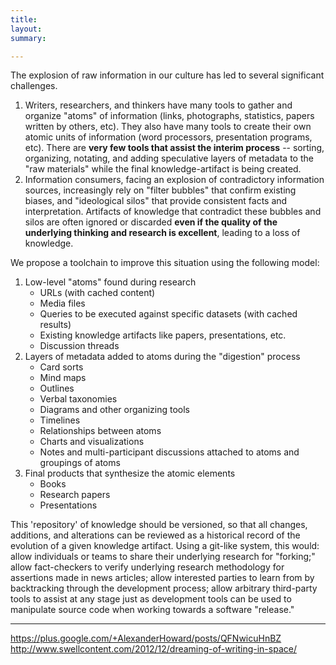 ```yaml
---
title: 
layout: 
summary: 

---
```



The explosion of raw information in our culture has led to several significant challenges.

1. Writers, researchers, and thinkers have many tools to gather and organize "atoms" of information (links, photographs, statistics, papers written by others, etc). They also have many tools to create their own atomic units of information (word processors, presentation programs, etc). There are **very few tools that assist the interim process** -- sorting, organizing, notating, and adding speculative layers of metadata to the "raw materials" while the final knowledge-artifact is being created.
2. Information consumers, facing an explosion of contradictory information sources, increasingly rely on "filter bubbles" that confirm existing biases, and "ideological silos" that provide consistent facts and interpretation. Artifacts of knowledge that contradict these bubbles and silos are often ignored or discarded **even if the quality of the underlying thinking and research is excellent**, leading to a loss of knowledge.

We propose a toolchain to improve this situation using the following model:

1. Low-level "atoms" found during research
	* URLs (with cached content)
	* Media files
	* Queries to be executed against specific datasets (with cached results)
	* Existing knowledge artifacts like papers, presentations, etc.
	* Discussion threads
2. Layers of metadata added to atoms during the "digestion" process
	* Card sorts
	* Mind maps
	* Outlines
	* Verbal taxonomies
	* Diagrams and other organizing tools
	* Timelines
	* Relationships between atoms
	* Charts and visualizations
	* Notes and multi-participant discussions attached to atoms and groupings of atoms
3. Final products that synthesize the atomic elements
	* Books
	* Research papers
	* Presentations

This 'repository' of knowledge should be versioned, so that all changes, additions, and alterations can be reviewed as a historical record of the evolution of a given knowledge artifact. Using a git-like system, this would: allow individuals or teams to share their underlying research for "forking;" allow fact-checkers to verify underlying research methodology for assertions made in news articles; allow interested parties to learn from by backtracking through the development process; allow arbitrary third-party tools to assist at any stage just as development tools can be used to manipulate source code when working towards a software "release."

---

https://plus.google.com/+AlexanderHoward/posts/QFNwicuHnBZ
http://www.swellcontent.com/2012/12/dreaming-of-writing-in-space/
